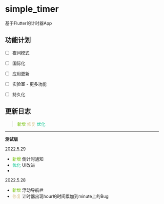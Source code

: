 # simple_timer

基于Flutter的计时器App



## 功能计划

- [ ] 夜间模式
- [ ] 国际化
- [ ] 应用更新
- [ ] 实验室 - 更多功能
- [ ] 持久化



## 更新日志

> <font color=#70c000>新增</font>	<font color=#dbc693>修复</font>	<font color=##a1c6c9>优化</font>

---

**测试版**

2022.5.29

- <font color=#70c000>新增</font>  倒计时通知
- <font color=##a1c6c9>优化</font>  UI改进
- 

2022.5.28

- <font color=#70c000>新增</font>  浮动导航栏 
- <font color=#dbc693>修复</font>  计时器出现hour的时间累加到minute上的Bug

